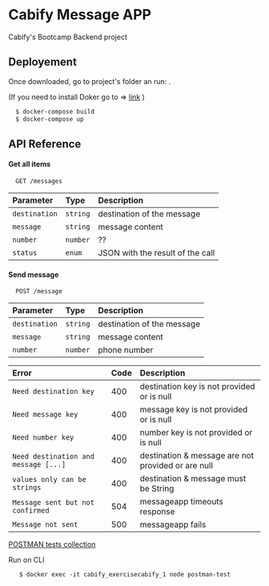 
# Cabify Message APP

Cabify's Bootcamp Backend project 


## Deployement

Once downloaded, go to project's folder an run: .

(If you need to install Doker go to => [link](https://www.docker.com/get-started/) )

```bash
  $ docker-compose build
  $ docker-compose up
```

## API Reference

#### Get all items

```http
  GET /messages
```

| Parameter | Type     | Description                |
| :-------- | :------- | :------------------------- |
| `destination` | `string` | destination of the message |
| `message` | `string` | message content |
| `number` | `number` | ?? |
| `status` | `enum` | JSON with the result of the call |







#### Send message

```http
  POST /message
```

| Parameter | Type     | Description                       |
| :-------- | :------- | :-------------------------------- |
| `destination` | `string` | destination of the message |
| `message` | `string` | message content |
| `number` | `number` | phone number |

| Error | Code    | Description                       |
| :-------- | :------- | :-------------------------------- |
| `Need destination key` | 400 | destination key is not provided or is null |
| `Need message key` | 400 | message key is not provided or is null |
| `Need number key` | 400 | number key is not provided or is null|
| `Need destination and message [...]` | 400 | destination & message are not provided or are null|
| `values only can be strings` | 400 | destination & message must be String|
| `Message sent but not confirmed` | 504 | messageapp timeouts response|
| `Message not sent` | 500 | messageapp fails |


[POSTMAN tests collection](test_messages.postman_collection.json) 

Run on CLI

```
   $ docker exec -it cabify_exercisecabify_1 node postman-test
```









